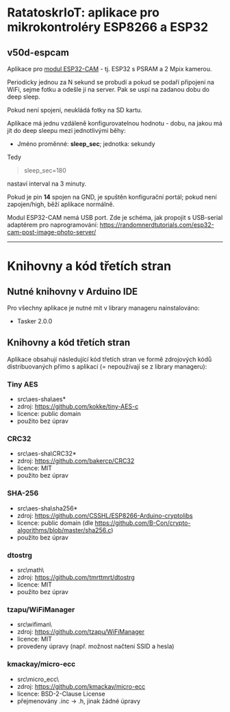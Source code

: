 # RatatoskrIoT: aplikace pro mikrokontroléry ESP8266 a ESP32

## **v50d-espcam**
Aplikace pro [modul ESP32-CAM](https://www.banggood.com/ESP32-CAM-WiFi-+-bluetooth-Camera-Module-Development-Board-ESP32-With-Camera-Module-OV2640-IPEX-2_4G-SMA-Anten-p-1549751.html?p=FY1402881924201411VQ&zf=881924) - tj. ESP32 s PSRAM a 2 Mpix kamerou.

Periodicky jednou za N sekund se probudí a pokud se podaří připojení na WiFi, sejme fotku a odešle ji na server. Pak se uspí na zadanou dobu do deep sleep.

Pokud není spojení, neukládá fotky na SD kartu.

Aplikace má jednu vzdáleně konfigurovatelnou hodnotu - dobu, na jakou má jít do deep sleepu mezi jednotlivými běhy:
- Jméno proměnné: **sleep_sec**; jednotka: sekundy

Tedy
>  sleep_sec=180

nastaví interval na 3 minuty.


Pokud je pin **14** spojen na GND, je spuštěn konfigurační portál; pokud není zapojen/high, běží aplikace normálně.

Modul ESP32-CAM nemá USB port. Zde je schéma, jak propojit s USB-serial adaptérem pro naprogramování: https://randomnerdtutorials.com/esp32-cam-post-image-photo-server/

---

# Knihovny a kód třetích stran

## Nutné knihovny v Arduino IDE
Pro všechny aplikace je nutné mít v library manageru nainstalováno:
- Tasker 2.0.0

## Knihovny a kód třetích stran 

Aplikace obsahují následující kód třetích stran ve formě zdrojových kódů distribuovaných přímo s aplikací (= nepoužívají se z library manageru):

### Tiny AES
- src\aes-sha\aes*
- zdroj: https://github.com/kokke/tiny-AES-c
- licence: public domain
- použito bez úprav

### CRC32
- src\aes-sha\CRC32*
- zdroj: https://github.com/bakercp/CRC32
- licence: MIT
- použito bez úprav

### SHA-256
- src\aes-sha\sha256*
- zdroj: https://github.com/CSSHL/ESP8266-Arduino-cryptolibs
- licence: public domain (dle https://github.com/B-Con/crypto-algorithms/blob/master/sha256.c)
- použito bez úprav

### dtostrg
- src\math\
- zdroj: https://github.com/tmrttmrt/dtostrg
- licence: MIT
- použito bez úprav

### tzapu/WiFiManager
- src\wifiman\
- zdroj: https://github.com/tzapu/WiFiManager
- licence: MIT
- provedeny úpravy (např. možnost načtení SSID a hesla)

### kmackay/micro-ecc
- src\micro_ecc\
- zdroj: https://github.com/kmackay/micro-ecc
- licence: BSD-2-Clause License
- přejmenovány .inc -> .h, jinak žádné úpravy
















